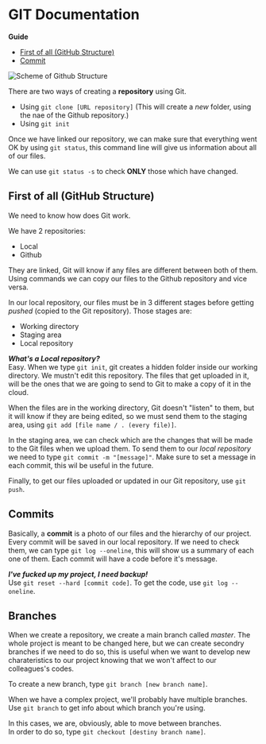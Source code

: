 # GIT Documentation

**Guide**
* [First of all (GitHub Structure)](https://github.com/galindroid/GIT-Doc#first-of-all-github-structure)
* [Commit](https://github.com/galindroid/GIT-Doc#commits)

![Scheme of Github Structure](https://bluuweb.github.io/tutorial-github/img/git-flujo.png)

There are two ways of creating a __repository__ using Git.

* Using `git clone [URL repository]` (This will create a *new* folder, using the nae of the Github repository.)
* Using `git init`

Once we have linked our repository, we can make sure that everything went OK by using `git status`, this command line will give us information about all of our files.

We can use `git status -s` to check __ONLY__ those which have changed.

## First of all (GitHub Structure)

We need to know how does Git work.

We have 2 repositories:

* Local
* Github

They are linked, Git will know if any files are different between both of them. Using commands we can copy our files to the Github repository and vice versa.

In our local repository, our files must be in 3 different stages before getting *pushed* (copied to the Git repository). Those stages are:

* Working directory
* Staging area
* Local repository

***What's a Local repository?*** <br>
Easy. When we type `git init`, git creates a hidden folder inside our working directory. We mustn't edit this repository. The files that get uploaded in it, will be the ones that we are going to send to Git to make a copy of it in the cloud.

When the files are in the working directory, Git doesn't "listen" to them, but it will know if they are being edited, so we must send them to the staging area, using `git add [file name / . (every file)]`.

In the staging area, we can check which are the changes that will be made to the Git files when we upload them. To send them to our *local repository* we need to type `git commit -m "[message]"`. Make sure to set a message in each commit, this wil be useful in the future.

Finally, to get our files uploaded or updated in our Git repository, use `git push`.

## Commits

Basically, a **commit** is a photo of our files and the hierarchy of our project. Every commit will be saved in our local repository. If we need to check them, we can type `git log --oneline`, this will show us a summary of each one of them. Each commit will have a code before it's message.

***I've fucked up my project, I need backup!***<br>
Use `git reset --hard [commit code]`. To get the code, use `git log --oneline`.

## Branches

When we create a repository, we create a main branch called *master*. The whole project is meant to be changed here, but we can create secondry branches if we need to do so, this is useful when we want to develop new charateristics to our project knowing that we won't affect to our colleagues's codes.

To create a new branch, type `git branch [new branch name]`.

When we have a complex project, we'll probably have multiple branches. Use `git branch` to get info about which branch you're using. 

In this cases, we are, obviously, able to move between branches. <br> In order to do so, type `git checkout [destiny branch name]`.